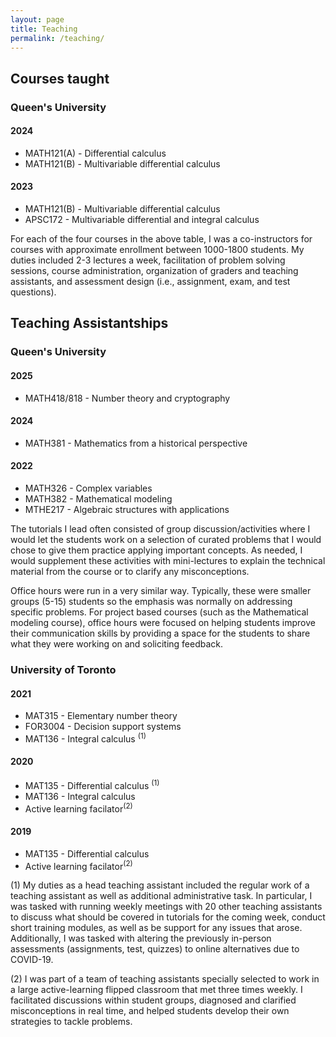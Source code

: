 ```yaml
---
layout: page
title: Teaching
permalink: /teaching/
---
```


<section>
  <h2>Courses taught</h2>
  <h3> Queen's University</h3>
  <h4> 2024 </h4>
  <ul> 
    <li> MATH121(A) - Differential calculus </li>
    <li> MATH121(B) - Multivariable differential calculus </li>
  </ul>  
  <h4> 2023 </h4>
  <ul> 
    <li> MATH121(B) - Multivariable differential calculus </li>
    <li> APSC172 - Multivariable differential and integral calculus </li>
  </ul>
  
<p> For each of the four courses in the above table, I was a co-instructors for courses with approximate enrollment between 1000-1800 students. My duties included 2-3 lectures a week, facilitation of problem solving
sessions, course administration, organization of graders and teaching assistants, and assessment design (i.e., assignment, exam, and test questions).</p>
</section>

<section>
  <h2>Teaching Assistantships</h2>
  <h3> Queen's University</h3>
  
  <h4> 2025 </h4>
  <ul> 
    <li> MATH418/818 - Number theory and cryptography </li>
  </ul>
  
  <h4> 2024 </h4>
  <ul>
    <li> MATH381 - Mathematics from a historical perspective </li>
  </ul>
  <h4> 2022 </h4>
  <ul>
    <li> MATH326 - Complex variables</li>
    <li> MATH382 - Mathematical modeling </li>
    <li> MTHE217 - Algebraic structures with applications</li>
  </ul>

<p>The tutorials I lead often consisted of group discussion/activities where I would let the students work on a selection of curated problems that I would chose to give them practice applying important concepts. As
needed, I would supplement these activities with mini-lectures to explain the technical material from the course or to clarify any misconceptions.</p>

<p> Office hours were run in a very similar way. Typically, these were smaller groups (5-15) students so the emphasis was normally on addressing specific problems. For project based courses (such as the Mathematical
modeling course), office hours were focused on helping students improve their communication skills by providing a space for the students to share what they were working on and soliciting feedback.</p>

<h3> University of Toronto </h3>

<h4> 2021 </h4>
<ul>
  <li> MAT315 - Elementary number theory </li>
  <li> FOR3004 - Decision support systems </li>
  <li> MAT136 - Integral calculus <sup>(1)</sup>  </li>
</ul>

<h4> 2020 </h4>
<ul>
  <li> MAT135 - Differential calculus <sup>(1)</sup> </li>
  <li> MAT136 - Integral calculus </li>
  <li> Active learning facilator<sup>(2)</sup> </li>
</ul>

<h4> 2019 </h4>
<ul>
  <li> MAT135 - Differential calculus </li>
  <li> Active learning facilator<sup>(2)</sup> </li>
</ul>

<p>(1) My duties as a head teaching assistant included the regular work of a teaching assistant as well as additional administrative task. In particular, I was tasked with running weekly meetings with 20 other teaching assistants to discuss what should be covered in tutorials for the coming week, conduct short training modules, as well as be support for any issues that arose. Additionally, I was tasked with altering the previously in-person assessments (assignments, test, quizzes) to online alternatives due to COVID-19.</p>


<p> (2) I was part of a team of teaching assistants specially selected to work in a large active-learning flipped classroom that met three times weekly. I facilitated discussions within student groups, diagnosed and clarified misconceptions in real time, and helped students develop their own strategies to tackle problems.</p>
</section>




  
